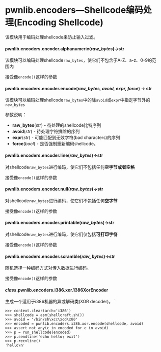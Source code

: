 # pwnlib.encoders—Shellcode编码处理(Encoding Shellcode)
该模块用于编码处理shellcode来防止输入过滤。

####  pwnlib.encoders.encoder.alphanumeric(*raw_bytes*)→str

该模块可以编码处理shellcode`raw_bytes`，使它们不包含于A-Z、a-z、0-9的范围内

接受像`encode()`这样的参数

####  pwnlib.encoders.encoder.encode(*raw_bytes, avoid, expr, force*) → str
该模块可以编码处理shellcode`raw_bytes`中的除`avoid`或`expr`中指定字节外的`raw_bytes`

参数说明：
    
* **raw_bytes**(*str*) - 待处理的shellcode比特序列
* **avoid**(*str*) - 待处理字符排除的序列
* **expr**(*str*) - 可能匹配到无效字符(bad characters)的序列
* **force**(*bool*) - 是否强制重新编码shellcode。

#### pwnlib.encoders.encoder.line(*raw_bytes*)→str
对shellcode`raw_bytes`进行编码，使它们不包括任何**空字节或者空格**

接受像`encode()`这样的参数

#### pwnlib.encoders.encoder.null(*raw_bytes*)→str
对shellcode`raw_bytes`进行编码，使它们不包括任何**空字节**

接受像`encode()`这样的参数

#### pwnlib.encoders.encoder.printable(*raw_bytes*)→str
对shellcode`raw_bytes`进行编码，使它们仅包括**可打印字符**

接受像`encode()`这样的参数

#### pwnlib.encoders.encoder.scramble(*raw_bytes*)→str
随机选择一种编码方式对传入数据进行编码。

接受像`encode()`这样的参数

#### *class*.pwnlib.encoders.i386.xor.1386XorEncoder
生成一个适用于i386机器的异或解码类(XOR decoder)。
`
    
    >>> context.clear(arch='i386')
    >>> shellcode = asm(shellcraft.sh())
    >>> avoid = '/bin/sh\xcc\xcd\x80'
    >>> encoded = pwnlib.encoders.i386.xor.encode(shellcode, avoid)
    >>> assert not any(c in encoded for c in avoid)
    >>> p = run_shellcode(encoded)
    >>> p.sendline('echo hello; exit')
    >>> p.recvline()
    'hello\n'
